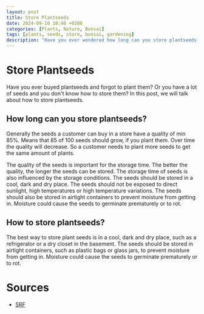 ```yaml
---
layout: post
title: Store Plantseeds
date: 2024-09-10 10:40 +0200
categories: [Plants, Nature, Bonsai]
tags: [plants, seeds, store, bonsai, gardening]
description: "Have you ever wondered how long can you store plantseeds?"
---
```

# Store Plantseeds
Have you ever buyed plantseeds and forgot to plant them? Or you have a lot of seeds and you don't know how to store them? In this post, we will talk about how to store plantseeds.

## How long can you store plantseeds?
Generally the seeds a customer can buy in a store have a quality of min 85%. Means that 85 of 100 seeds should grow, if you plant them.
Over time the quality will decrease. So a customer needs to plant more seeds to get the same amount of plants.

The quality of the seeds is important for the storage time. The better the quality, the longer the seeds can be stored. The storage time of seeds is also influenced by the storage conditions. The seeds should be stored in a cool, dark and dry place. The seeds should not be exposed to direct sunlight, high temperatures or high temperature variations. The seeds should also be stored in airtight containers to prevent moisture from getting in. Moisture could cause the seeds to germinate prematurely or to rot.

## How to store plantseeds?
The best way to store plant seeds is in a cool, dark and dry place, such as a refrigerator or a dry closet in the basement. The seeds should be stored in airtight containers, such as plastic bags or glass jars, to prevent moisture from getting in. Moisture could cause the seeds to germinate prematurely or to rot.

# Sources
- [SRF](https://www.srf.ch/news/gesellschaft/geschenk-zum-muttertag-wie-nachhaltig-sind-unsere-blumenstraeusse)
